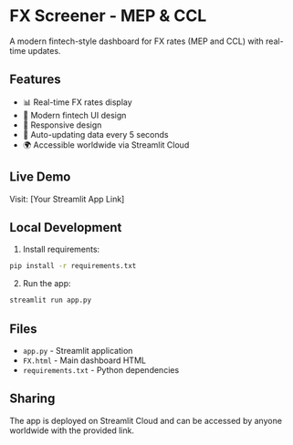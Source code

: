 # FX Screener - MEP & CCL

A modern fintech-style dashboard for FX rates (MEP and CCL) with real-time updates.

## Features

- 📊 Real-time FX rates display
- 🎨 Modern fintech UI design
- 📱 Responsive design
- 🔄 Auto-updating data every 5 seconds
- 🌍 Accessible worldwide via Streamlit Cloud

## Live Demo

Visit: [Your Streamlit App Link]

## Local Development

1. Install requirements:
```bash
pip install -r requirements.txt
```

2. Run the app:
```bash
streamlit run app.py
```

## Files

- `app.py` - Streamlit application
- `FX.html` - Main dashboard HTML
- `requirements.txt` - Python dependencies

## Sharing 



The app is deployed on Streamlit Cloud and can be accessed by anyone worldwide with the provided link.



